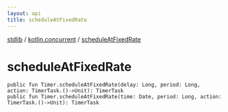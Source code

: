```yaml
---
layout: api
title: scheduleAtFixedRate
---
```

[stdlib](../index.html) / [kotlin.concurrent](index.html) / [scheduleAtFixedRate](scheduleAtFixedRate.html)

# scheduleAtFixedRate

```
public fun Timer.scheduleAtFixedRate(delay: Long, period: Long, action: TimerTask.()->Unit): TimerTask
public fun Timer.scheduleAtFixedRate(time: Date, period: Long, action: TimerTask.()->Unit): TimerTask
```
